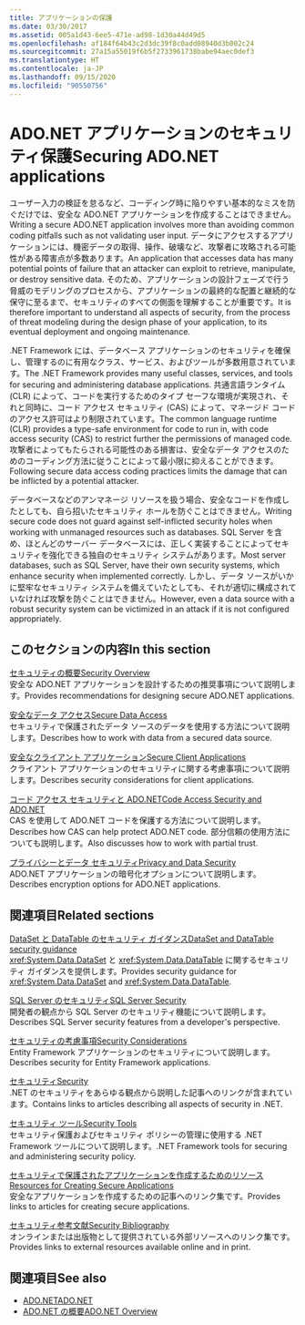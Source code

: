 ```yaml
---
title: アプリケーションの保護
ms.date: 03/30/2017
ms.assetid: 005a1d43-6ee5-471e-ad98-1d30a44d49d5
ms.openlocfilehash: af184f64b43c2d3dc39f8c0add08940d3b002c24
ms.sourcegitcommit: 27a15a55019f6b5f2733961738babe94aec0def3
ms.translationtype: HT
ms.contentlocale: ja-JP
ms.lasthandoff: 09/15/2020
ms.locfileid: "90550756"
---
```

# <a name="securing-adonet-applications"></a><span data-ttu-id="66412-102">ADO.NET アプリケーションのセキュリティ保護</span><span class="sxs-lookup"><span data-stu-id="66412-102">Securing ADO.NET applications</span></span>

<span data-ttu-id="66412-103">ユーザー入力の検証を怠るなど、コーディング時に陥りやすい基本的なミスを防ぐだけでは、安全な ADO.NET アプリケーションを作成することはできません。</span><span class="sxs-lookup"><span data-stu-id="66412-103">Writing a secure ADO.NET application involves more than avoiding common coding pitfalls such as not validating user input.</span></span> <span data-ttu-id="66412-104">データにアクセスするアプリケーションには、機密データの取得、操作、破壊など、攻撃者に攻略される可能性がある障害点が多数あります。</span><span class="sxs-lookup"><span data-stu-id="66412-104">An application that accesses data has many potential points of failure that an attacker can exploit to retrieve, manipulate, or destroy sensitive data.</span></span> <span data-ttu-id="66412-105">そのため、アプリケーションの設計フェーズで行う脅威のモデリングのプロセスから、アプリケーションの最終的な配置と継続的な保守に至るまで、セキュリティのすべての側面を理解することが重要です。</span><span class="sxs-lookup"><span data-stu-id="66412-105">It is therefore important to understand all aspects of security, from the process of threat modeling during the design phase of your application, to its eventual deployment and ongoing maintenance.</span></span>  
  
<span data-ttu-id="66412-106">.NET Framework には、データベース アプリケーションのセキュリティを確保し、管理するのに有用なクラス、サービス、およびツールが多数用意されています。</span><span class="sxs-lookup"><span data-stu-id="66412-106">The .NET Framework provides many useful classes, services, and tools for securing and administering database applications.</span></span> <span data-ttu-id="66412-107">共通言語ランタイム (CLR) によって、コードを実行するためのタイプ セーフな環境が実現され、それと同時に、コード アクセス セキュリティ (CAS) によって、マネージド コードのアクセス許可はより制限されています。</span><span class="sxs-lookup"><span data-stu-id="66412-107">The common language runtime (CLR) provides a type-safe environment for code to run in, with code access security (CAS) to restrict further the permissions of managed code.</span></span> <span data-ttu-id="66412-108">攻撃者によってもたらされる可能性のある損害は、安全なデータ アクセスのためのコーディング方法に従うことによって最小限に抑えることができます。</span><span class="sxs-lookup"><span data-stu-id="66412-108">Following secure data access coding practices limits the damage that can be inflicted by a potential attacker.</span></span>  
  
<span data-ttu-id="66412-109">データベースなどのアンマネージ リソースを扱う場合、安全なコードを作成したとしても、自ら招いたセキュリティ ホールを防ぐことはできません。</span><span class="sxs-lookup"><span data-stu-id="66412-109">Writing secure code does not guard against self-inflicted security holes when working with unmanaged resources such as databases.</span></span> <span data-ttu-id="66412-110">SQL Server を含め、ほとんどのサーバー データベースには、正しく実装することによってセキュリティを強化できる独自のセキュリティ システムがあります。</span><span class="sxs-lookup"><span data-stu-id="66412-110">Most server databases, such as SQL Server, have their own security systems, which enhance security when implemented correctly.</span></span> <span data-ttu-id="66412-111">しかし、データ ソースがいかに堅牢なセキュリティ システムを備えていたとしても、それが適切に構成されていなければ攻撃を防ぐことはできません。</span><span class="sxs-lookup"><span data-stu-id="66412-111">However, even a data source with a robust security system can be victimized in an attack if it is not configured appropriately.</span></span>  
  
## <a name="in-this-section"></a><span data-ttu-id="66412-112">このセクションの内容</span><span class="sxs-lookup"><span data-stu-id="66412-112">In this section</span></span>

 [<span data-ttu-id="66412-113">セキュリティの概要</span><span class="sxs-lookup"><span data-stu-id="66412-113">Security Overview</span></span>](security-overview.md)  
 <span data-ttu-id="66412-114">安全な ADO.NET アプリケーションを設計するための推奨事項について説明します。</span><span class="sxs-lookup"><span data-stu-id="66412-114">Provides recommendations for designing secure ADO.NET applications.</span></span>  
  
 [<span data-ttu-id="66412-115">安全なデータ アクセス</span><span class="sxs-lookup"><span data-stu-id="66412-115">Secure Data Access</span></span>](secure-data-access.md)  
 <span data-ttu-id="66412-116">セキュリティで保護されたデータ ソースのデータを使用する方法について説明します。</span><span class="sxs-lookup"><span data-stu-id="66412-116">Describes how to work with data from a secured data source.</span></span>  
  
 [<span data-ttu-id="66412-117">安全なクライアント アプリケーション</span><span class="sxs-lookup"><span data-stu-id="66412-117">Secure Client Applications</span></span>](secure-client-applications.md)  
 <span data-ttu-id="66412-118">クライアント アプリケーションのセキュリティに関する考慮事項について説明します。</span><span class="sxs-lookup"><span data-stu-id="66412-118">Describes security considerations for client applications.</span></span>  
  
 [<span data-ttu-id="66412-119">コード アクセス セキュリティと ADO.NET</span><span class="sxs-lookup"><span data-stu-id="66412-119">Code Access Security and ADO.NET</span></span>](code-access-security.md)  
 <span data-ttu-id="66412-120">CAS を使用して ADO.NET コードを保護する方法について説明します。</span><span class="sxs-lookup"><span data-stu-id="66412-120">Describes how CAS can help protect ADO.NET code.</span></span> <span data-ttu-id="66412-121">部分信頼の使用方法についても説明します。</span><span class="sxs-lookup"><span data-stu-id="66412-121">Also discusses how to work with partial trust.</span></span>  
  
 [<span data-ttu-id="66412-122">プライバシーとデータ セキュリティ</span><span class="sxs-lookup"><span data-stu-id="66412-122">Privacy and Data Security</span></span>](privacy-and-data-security.md)  
 <span data-ttu-id="66412-123">ADO.NET アプリケーションの暗号化オプションについて説明します。</span><span class="sxs-lookup"><span data-stu-id="66412-123">Describes encryption options for ADO.NET applications.</span></span>  
  
## <a name="related-sections"></a><span data-ttu-id="66412-124">関連項目</span><span class="sxs-lookup"><span data-stu-id="66412-124">Related sections</span></span>

 [<span data-ttu-id="66412-125">DataSet と DataTable のセキュリティ ガイダンス</span><span class="sxs-lookup"><span data-stu-id="66412-125">DataSet and DataTable security guidance</span></span>](dataset-datatable-dataview/security-guidance.md)  
 <span data-ttu-id="66412-126"><xref:System.Data.DataSet> と <xref:System.Data.DataTable> に関するセキュリティ ガイダンスを提供します。</span><span class="sxs-lookup"><span data-stu-id="66412-126">Provides security guidance for <xref:System.Data.DataSet> and <xref:System.Data.DataTable>.</span></span>

 [<span data-ttu-id="66412-127">SQL Server のセキュリティ</span><span class="sxs-lookup"><span data-stu-id="66412-127">SQL Server Security</span></span>](./sql/sql-server-security.md)  
 <span data-ttu-id="66412-128">開発者の観点から SQL Server のセキュリティ機能について説明します。</span><span class="sxs-lookup"><span data-stu-id="66412-128">Describes SQL Server security features from a developer's perspective.</span></span>  
  
 [<span data-ttu-id="66412-129">セキュリティの考慮事項</span><span class="sxs-lookup"><span data-stu-id="66412-129">Security Considerations</span></span>](./ef/security-considerations.md)  
 <span data-ttu-id="66412-130">Entity Framework アプリケーションのセキュリティについて説明します。</span><span class="sxs-lookup"><span data-stu-id="66412-130">Describes security for Entity Framework applications.</span></span>  
  
 [<span data-ttu-id="66412-131">セキュリティ</span><span class="sxs-lookup"><span data-stu-id="66412-131">Security</span></span>](../../../standard/security/index.md)  
 <span data-ttu-id="66412-132">.NET のセキュリティをあらゆる観点から説明した記事へのリンクが含まれています。</span><span class="sxs-lookup"><span data-stu-id="66412-132">Contains links to articles describing all aspects of security in .NET.</span></span>  
  
 <span data-ttu-id="66412-133">[セキュリティ ツール](/previous-versions/visualstudio/visual-studio-2008/7w3fd0wb(v=vs.90))</span><span class="sxs-lookup"><span data-stu-id="66412-133">[Security Tools](/previous-versions/visualstudio/visual-studio-2008/7w3fd0wb(v=vs.90))</span></span>  
 <span data-ttu-id="66412-134">セキュリティ保護およびセキュリティ ポリシーの管理に使用する .NET Framework ツールについて説明します。</span><span class="sxs-lookup"><span data-stu-id="66412-134">.NET Framework tools for securing and administering security policy.</span></span>  
  
 <span data-ttu-id="66412-135">[セキュリティで保護されたアプリケーションを作成するためのリソース](/previous-versions/visualstudio/visual-studio-2010/ms165101(v=vs.100))</span><span class="sxs-lookup"><span data-stu-id="66412-135">[Resources for Creating Secure Applications](/previous-versions/visualstudio/visual-studio-2010/ms165101(v=vs.100))</span></span>  
 <span data-ttu-id="66412-136">安全なアプリケーションを作成するための記事へのリンク集です。</span><span class="sxs-lookup"><span data-stu-id="66412-136">Provides links to articles for creating secure applications.</span></span>  
  
 [<span data-ttu-id="66412-137">セキュリティ参考文献</span><span class="sxs-lookup"><span data-stu-id="66412-137">Security Bibliography</span></span>](/visualstudio/ide/securing-applications)  
 <span data-ttu-id="66412-138">オンラインまたは出版物として提供されている外部リソースへのリンク集です。</span><span class="sxs-lookup"><span data-stu-id="66412-138">Provides links to external resources available online and in print.</span></span>  
  
## <a name="see-also"></a><span data-ttu-id="66412-139">関連項目</span><span class="sxs-lookup"><span data-stu-id="66412-139">See also</span></span>

- [<span data-ttu-id="66412-140">ADO.NET</span><span class="sxs-lookup"><span data-stu-id="66412-140">ADO.NET</span></span>](index.md)
- [<span data-ttu-id="66412-141">ADO.NET の概要</span><span class="sxs-lookup"><span data-stu-id="66412-141">ADO.NET Overview</span></span>](ado-net-overview.md)
